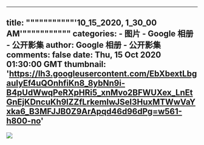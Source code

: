
---
title: """""""""""'10_15_2020, 1_30_00 AM'"""""""""""
categories: 
    - 图片
    - Google 相册 - 公开影集
author: Google 相册 - 公开影集
comments: false
date: Thu, 15 Oct 2020 01:30:00 GMT
thumbnail: 'https://lh3.googleusercontent.com/EbXbextLbgauIyEf4uQOnhfiKn8_8ybNn9i-B4pUdWwqPeRXpHRi5_xnMvo2BFWUXex_LnEtGnEjKDncuKh9lZZfLrkemlwJSel3HuxMTWwVaYxka6_B3MFJJB0Z9ArApqd46d96dPg=w561-h800-no'
---

<div>   
<img src="https://lh3.googleusercontent.com/EbXbextLbgauIyEf4uQOnhfiKn8_8ybNn9i-B4pUdWwqPeRXpHRi5_xnMvo2BFWUXex_LnEtGnEjKDncuKh9lZZfLrkemlwJSel3HuxMTWwVaYxka6_B3MFJJB0Z9ArApqd46d96dPg=w561-h800-no" style="max-width: 100%;" referrerpolicy="no-referrer">  
</div>
            